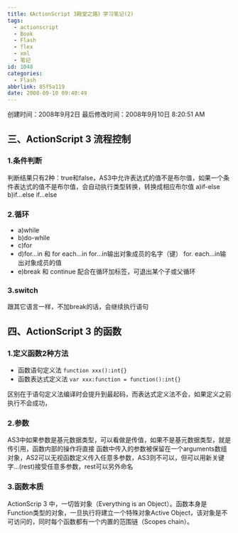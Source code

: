 ```yaml
---
title: 《ActionScript 3殿堂之路》学习笔记(2)
tags:
  - actionscript
  - Book
  - Flash
  - flex
  - xml
  - 笔记
id: 1048
categories:
  - Flash
abbrlink: 85f5a119
date: 2008-09-10 09:40:49
---
```

  创建时间：2008年9月2日
  最后修改时间：2008年9月10日 8:20:51 AM

## 三、ActionScript 3 流程控制

### 1.条件判断

判断结果只有2种：true和false，AS3中允许表达式的值不是布尔值，如果一个条件表达式的值不是布尔值，会自动执行类型转换，转换成相应布尔值
a)if-else
b)if&hellip;else if&hellip;else

### 2.循环

*   a)while
*   b)do-while
*   c)for
*   d)for&hellip;in 和 for each&hellip;in
    for&hellip;in输出对象成员的名字（键）
    for. each&hellip;in输出对象成员的值
*   e)break 和 continue
    配合在循环加标签，可退出某个子或父循环

### 3.switch

跟其它语言一样，不加break的话，会继续执行语句

## 四、ActionScript 3 的函数

### 1.定义函数2种方法

*   函数语句定义法 ```function xxx():int{}```
*   函数表达式定义法 ```var xxx:function = function():int{}```

区别在于语句定义法编译时会提升到最起码，而表达式定义法不会，如果定义之前执行不会成功，

### 2.参数

AS3中如果参数是基元数据类型，可以看做是传值，如果不是基元数据类型，就是传引用，函数内部的操作将直接
函数中传入的参数被保留在一个arguments数组对象，AS2可以无视函数定义传入任意多参数，AS3则不可以，但可以用新关键字&hellip;(rest)接受任意多参数，rest可以另外命名

### 3.函数本质

ActionScrip 3 中，一切皆对象（Everything is an Object）。函数本身是Function类型的对象，一旦执行将建立一个特殊对象Active Object，该对象是不可访问的，同时每个函数都有一个内置的范围链（Scopes chain）。